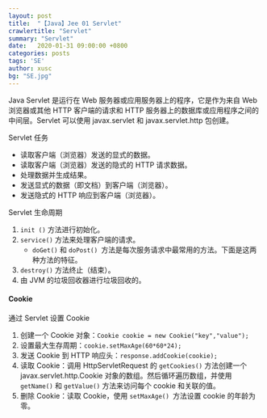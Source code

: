 ```yaml
---
layout: post
title:  "【Java】Jee 01 Servlet"
crawlertitle: "Servlet"
summary: "Servlet"
date:   2020-01-31 09:00:00 +0800
categories: posts
tags: 'SE'
author: xusc
bg: "SE.jpg"
---
```


Java Servlet 是运行在 Web 服务器或应用服务器上的程序，它是作为来自 Web 浏览器或其他 HTTP 客户端的请求和 HTTP 服务器上的数据库或应用程序之间的中间层。Servlet 可以使用 javax.servlet 和 javax.servlet.http 包创建。

Servlet 任务
- 读取客户端（浏览器）发送的显式的数据。
- 读取客户端（浏览器）发送的隐式的 HTTP 请求数据。
- 处理数据并生成结果。
- 发送显式的数据（即文档）到客户端（浏览器）。
- 发送隐式的 HTTP 响应到客户端（浏览器）。

Servlet 生命周期
1. `init ()` 方法进行初始化。
2. `service()` 方法来处理客户端的请求。
   - `doGet()` 和 `doPost() `方法是每次服务请求中最常用的方法。下面是这两种方法的特征。
3. `destroy()` 方法终止（结束）。
4. 由 JVM 的垃圾回收器进行垃圾回收的。

#### Cookie
通过 Servlet 设置 Cookie
1. 创建一个 Cookie 对象：`Cookie cookie = new Cookie("key","value");`
2. 设置最大生存周期：`cookie.setMaxAge(60*60*24);`
3. 发送 Cookie 到 HTTP 响应头：`response.addCookie(cookie);`
4. 读取 Cookie：调用 HttpServletRequest 的 `getCookies()` 方法创建一个 javax.servlet.http.Cookie 对象的数组。然后循环遍历数组，并使用 `getName()` 和 `getValue()` 方法来访问每个 cookie 和关联的值。
5. 删除 Cookie：读取 Cookie，使用 `setMaxAge() `方法设置 cookie 的年龄为零。